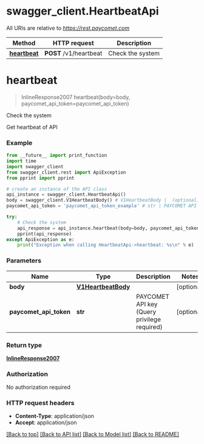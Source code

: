 # swagger_client.HeartbeatApi

All URIs are relative to *https://rest.paycomet.com*

Method | HTTP request | Description
------------- | ------------- | -------------
[**heartbeat**](HeartbeatApi.md#heartbeat) | **POST** /v1/heartbeat | Check the system

# **heartbeat**
> InlineResponse2007 heartbeat(body=body, paycomet_api_token=paycomet_api_token)

Check the system

Get heartbeat of API

### Example
```python
from __future__ import print_function
import time
import swagger_client
from swagger_client.rest import ApiException
from pprint import pprint

# create an instance of the API class
api_instance = swagger_client.HeartbeatApi()
body = swagger_client.V1HeartbeatBody() # V1HeartbeatBody |  (optional)
paycomet_api_token = 'paycomet_api_token_example' # str | PAYCOMET API key (Query privilege required) (optional)

try:
    # Check the system
    api_response = api_instance.heartbeat(body=body, paycomet_api_token=paycomet_api_token)
    pprint(api_response)
except ApiException as e:
    print("Exception when calling HeartbeatApi->heartbeat: %s\n" % e)
```

### Parameters

Name | Type | Description  | Notes
------------- | ------------- | ------------- | -------------
 **body** | [**V1HeartbeatBody**](V1HeartbeatBody.md)|  | [optional] 
 **paycomet_api_token** | **str**| PAYCOMET API key (Query privilege required) | [optional] 

### Return type

[**InlineResponse2007**](InlineResponse2007.md)

### Authorization

No authorization required

### HTTP request headers

 - **Content-Type**: application/json
 - **Accept**: application/json

[[Back to top]](#) [[Back to API list]](../README.md#documentation-for-api-endpoints) [[Back to Model list]](../README.md#documentation-for-models) [[Back to README]](../README.md)

